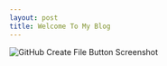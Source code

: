 ```yaml
---
layout: post
title: Welcome To My Blog
---
```


![GitHub Create File Button Screenshot]({{site.baseurl}}/images/Snapchat-1500139137_resized.jpg "GitHub Create File Button Screenshot")
